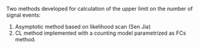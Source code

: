 Two methods developed for calculation of the upper limit on the number of signal events:
1. Asymptotic method based on likelihood scan (Sen Jia)
2. CL method implemented with a counting model parametrized as FCs method. 

